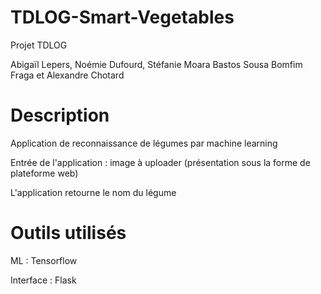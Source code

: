 # TDLOG-Smart-Vegetables
Projet TDLOG 

Abigaïl Lepers,
Noémie Dufourd,
Stéfanie Moara Bastos Sousa Bomfim Fraga et
Alexandre Chotard

# Description
Application de reconnaissance de légumes par machine learning

Entrée de l'application : image à uploader (présentation sous la forme de plateforme web)

L'application retourne le nom du légume

# Outils utilisés

ML : Tensorflow

Interface : Flask